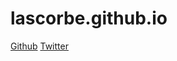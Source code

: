 lascorbe.github.io
==================

[Github](https://github.com/lascorbe)
[Twitter](https://twitter.com/lascorbe)
